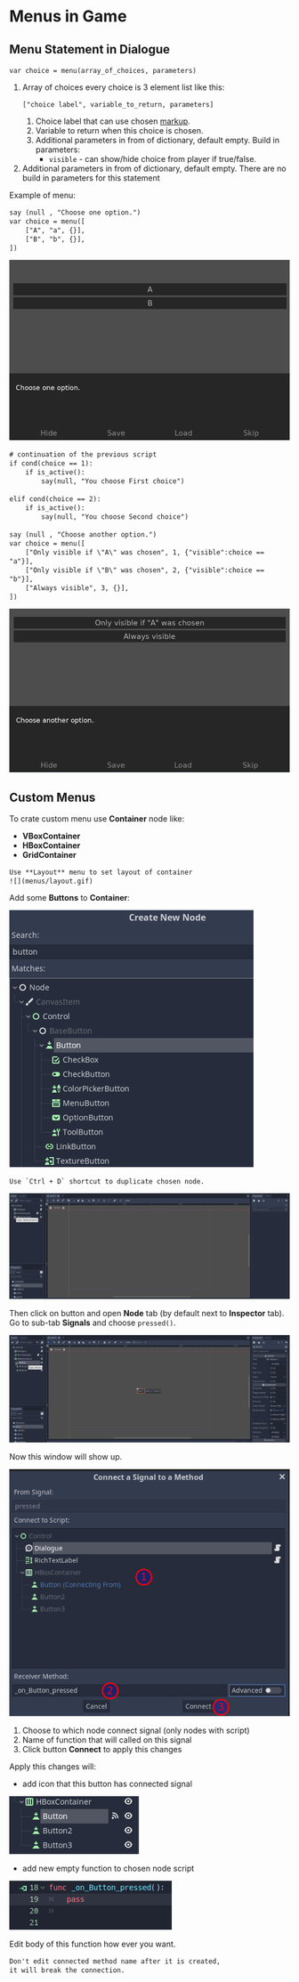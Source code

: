 # Menus in Game

## Menu Statement in Dialogue

```gdscript
var choice = menu(array_of_choices, parameters)
```

1. Array of choices every choice is 3 element list like this:
   ```gdscript
   ["choice label", variable_to_return, parameters]
   ```
   1. Choice label that can use chosen [markup](text.md).
   1. Variable to return when this choice is chosen.
   1. Additional parameters in from of dictionary, default empty. Build in parameters:
      - `visible` - can show/hide choice from player if true/false.
1. Additional parameters in from of dictionary, default empty.
   There are no build in parameters for this statement

Example of menu:

```gdscript
say (null , "Choose one option.")
var choice = menu([
    ["A", "a", {}],
    ["B", "b", {}],
])
```

![](menus/dialogue_menu1.png)

```gdscript
# continuation of the previous script
if cond(choice == 1):
	if is_active():
        say(null, "You choose First choice")

elif cond(choice == 2):
	if is_active():
        say(null, "You choose Second choice")

say (null , "Choose another option.")
var choice = menu([
    ["Only visible if \"A\" was chosen", 1, {"visible":choice == "a"}],
    ["Only visible if \"B\" was chosen", 2, {"visible":choice == "b"}],
    ["Always visible", 3, {}],
])
```

![](menus/dialogue_menu2.png)

## Custom Menus

To crate custom menu use **Container** node like:

- **VBoxContainer**
- **HBoxContainer**
- **GridContainer**

```{tip}
Use **Layout** menu to set layout of container
![](menus/layout.gif)
```

Add some **Buttons** to **Container**:

![](menus/button_types.png)

```{tip}
Use `Ctrl + D` shortcut to duplicate chosen node.
```

![](menus/buttons.gif)

Then click on button and open **Node** tab (by default next to **Inspector** tab).
Go to sub-tab **Signals** and choose `pressed()`.

![](menus/signal-p1.gif)

Now this window will show up.

![](menus/signal-p2.png)

1. Choose to which node connect signal (only nodes with script)
1. Name of function that will called on this signal
1. Click button **Connect** to apply this changes

Apply this changes will:

- add icon that this button has connected signal

![](menus/signal-p3.png)

- add new empty function to chosen node script

![](menus/signal-p4.png)

Edit body of this function how ever you want.

```{note}
Don't edit connected method name after it is created,
it will break the connection.
```
